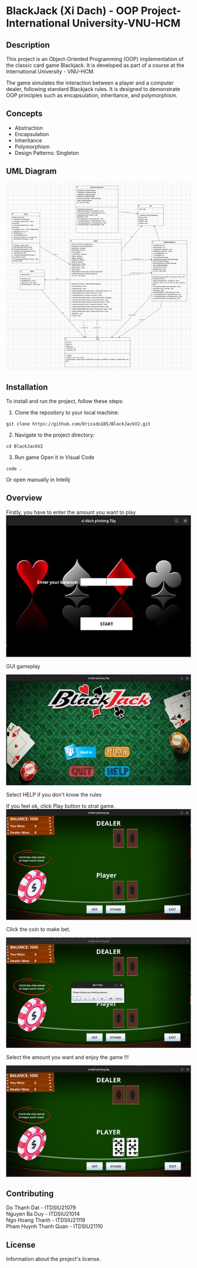 # BlackJack (Xi Dach) - OOP Project-International University-VNU-HCM

## Description
This project is an Object-Oriented Programming (OOP) implementation of the classic card game Blackjack. It is developed as part of a course at the International University - VNU-HCM.

The game simulates the interaction between a player and a computer dealer, following standard Blackjack rules. It is designed to demonstrate OOP principles such as encapsulation, inheritance, and polymorphism.

## Concepts
* Abstraction   
* Encapsulation  
* Inheritance  
* Polymorphism  
* Design Patterns: Singleton

## UML Diagram
![Image Alt Text](images/img_5.png)

## Installation

To install and run the project, follow these steps:

1. Clone the repository to your local machine:
```shell
git clone https://github.com/Drissdo185/BlackJackV2.git
```
2. Navigate to the project directory:
```shell
cd BlackJackV2
```
3. Run game
Open it in Visual Code 
```shell
code .
```
Or open manually in Intellij

## Overview
Firstly, you have to enter the amount you want to play
![Image Alt Text](images/img.png)
  
GUI gameplay

![Image Alt Text](images/img_1.png)

Select HELP if you don't know the rules

If you feel ok, click Play button to strat game.
![Image Alt Text](images/img_2.png)

Click the coin to make bet. 

![Image Alt Text](images/img_3.png)

Select the amount you want and enjoy the game !!!

![Image Alt Text](images/img_4.png)






## Contributing
Do Thanh Dat - ITDSIU21079  
Nguyen Ba Duy - ITDSIU21014  
Ngo Hoang Thanh - ITDSIU21119   
Pham Huynh Thanh Quan - ITDSIU21110

## License

Information about the project's license.


